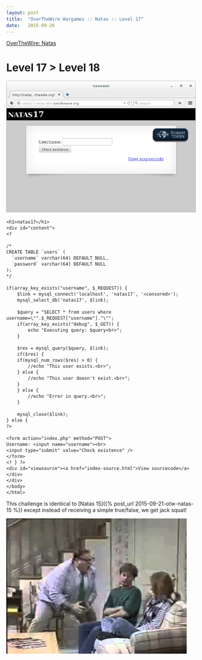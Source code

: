 ```yaml
---
layout: post
title:  "OverTheWire Wargames :: Natas :: Level 17"
date:   2015-09-26
---
```


[OverTheWire: Natas](http://overthewire.org/wargames/natas/)

# Level 17 > Level 18

![natas17-01](/assets/images/otw-natas/natas17-01.png)

```
<h1>natas17</h1>
<div id="content">
<?

/*
CREATE TABLE `users` (
  `username` varchar(64) DEFAULT NULL,
  `password` varchar(64) DEFAULT NULL
);
*/

if(array_key_exists("username", $_REQUEST)) {
    $link = mysql_connect('localhost', 'natas17', '<censored>');
    mysql_select_db('natas17', $link);
    
    $query = "SELECT * from users where username=\"".$_REQUEST["username"]."\"";
    if(array_key_exists("debug", $_GET)) {
        echo "Executing query: $query<br>";
    }

    $res = mysql_query($query, $link);
    if($res) {
    if(mysql_num_rows($res) > 0) {
        //echo "This user exists.<br>";
    } else {
        //echo "This user doesn't exist.<br>";
    }
    } else {
        //echo "Error in query.<br>";
    }

    mysql_close($link);
} else {
?>

<form action="index.php" method="POST">
Username: <input name="username"><br>
<input type="submit" value="Check existence" />
</form>
<? } ?>
<div id="viewsource"><a href="index-source.html">View sourcecode</a></div>
</div>
</body>
</html> 
```

This challenge is identical to [Natas 15]({% post_url 2015-09-21-otw-natas-15 %}) except instead of receiving a simple true/false, we get jack squat!

![natas17-jacksquat](/assets/images/otw-natas/jacksquat.jpg)
